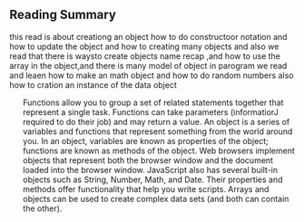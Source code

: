 ## Reading Summary
this read is about creationg an object how to do constructoor notation and how to update the object
and how to creating many objects and also we read that there is waysto create objects name recap ,and how to use the array in the object,and there is many model of object in parogram
we read and leaen how to make an math object and how to do random numbers also how to cration an instance of the data object
<ul>Functions allow you to group a set of related
statements together that represent a single task.
Functions can take parameters (informatiorJ required
to do their job) and may return a value.
An object is a series of variables and functions that
represent something from the world around you.
In an object, variables are known as properties of the
object; functions are known as methods of the object.
Web browsers implement objects that represent both
the browser window and the document loaded into the
browser window.
JavaScript also has several built-in objects such as
String, Number, Math, and Date. Their properties and
methods offer functionality that help you write scripts.
Arrays and objects can be used to create complex data
sets (and both can contain the other).</ul>
